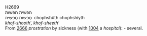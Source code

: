 <body>
  <p>H2669<br>  חפשׁית    חפשׁוּת  <br> חָפשׁוּת  חָפשִׁיתּ  ‎  chophshûth  chophshı̂yth  <br><i>khof-shooth‘,</i> <i>khof-sheeth‘ </i><br>From <a href="h2666.htm">2666</a>  <i>prostration</i> by sickness (with <a href="h1004.htm">1004</a>  a <i>hospital</i>): - several.<br></p>
 </body>